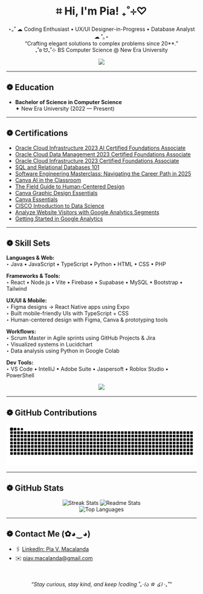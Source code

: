 <h1 align="center">
  ⌗ Hi, I'm Pia! ₊˚⊹♡
</h1>

<p align="center">
  ⋆｡˚ ☁︎ Coding Enthusiast • UX/UI Designer-in-Progress • Database Analyst ☁︎ ˚｡⋆<br/>
  “Crafting elegant solutions to complex problems since 20**.” <br/>
  ₊˚ʚ ᗢ₊˚⊹ BS Computer Science @ New Era University
</p>

<div align="center">
  
![](https://komarev.com/ghpvc/?username=PiaMacalanda&color=lightgrey&label=Profile+Views)

</div>

---

## ❁ Education
- **Bachelor of Science in Computer Science**  
  ✦ New Era University (2022 — Present)

---

## ❁ Certifications
- [Oracle Cloud Infrastructure 2023 AI Certified Foundations Associate](https://catalog-education.oracle.com/pls/certview/sharebadge?id=1D77D1FFA965588B3E7DA95E28C91D2D006CCAA81C628C8A8CF00AAB6EDED7E9)
- [Oracle Cloud Data Management 2023 Certified Foundations Associate](https://catalog-education.oracle.com/pls/certview/sharebadge?id=2651A0B1D23ECC7FD2FB5F2AA4A8503A68306DC499AB43C976663E2830067F5F)
- [Oracle Cloud Infrastructure 2023 Certified Foundations Associate](https://catalog-education.oracle.com/pls/certview/sharebadge?id=1E2BF9A1E3318936F33757288693A391543A50CA1C18906EA7AA131D174548F2)
- [SQL and Relational Databases 101](https://courses.cognitiveclass.ai/certificates/6d9798cf897643ca9e53305a7bdb9bb7)
- [Software Engineering Masterclass: Navigating the Career Path in 2025](https://xaltius.learner.adroit-lms.com/public/certificate?cid=53fda6f5-de7b-40cc-b164-1b5ea142d1d7)
- [Canva AI in the Classroom](https://www.canva.com/design-school/certification-award/ae3e14dc-5d73-41bb-b327-44ad2635b7eb)
- [The Field Guide to Human-Centered Design](https://www.canva.com/design-school/certification-award/457146b8-1943-4c64-b7b2-ca9d539076c5?)
- [Canva Graphic Design Essentials](https://www.canva.com/design-school/certification-award/47070691-eb4a-4138-908e-2bf0a20203fc?)
- [Canva Essentials](https://www.canva.com/design-school/certification-award/8b41e75b-2877-45f8-beb4-bfbf0fb73dcb?)
- [CISCO Introduction to Data Science](https://www.credly.com/badges/35ef9f22-9178-446c-9d95-7b945acead87/public_url)
- [Analyze Website Visitors with Google Analytics Segments](https://coursera.org/share/f678aaa5b8bb0445a1a9028680912d41)
- [Getting Started in Google Analytics](https://coursera.org/share/5c404efa26575484bf2bfe60fc247708)

---

## ❁ Skill Sets

**Languages & Web:**  
‣ Java • JavaScript • TypeScript • Python • HTML • CSS • PHP

**Frameworks & Tools:**  
‣ React • Node.js • Vite • Firebase • Supabase • MySQL • Bootstrap • Tailwind

**UX/UI & Mobile:**  
‣ Figma designs → React Native apps using Expo  
‣ Built mobile-friendly UIs with TypeScript + CSS  
‣ Human-centered design with Figma, Canva & prototyping tools

**Workflows:**  
‣ Scrum Master in Agile sprints using GitHub Projects & Jira</br>
‣ Visualized systems in Lucidchart  
‣ Data analysis using Python in Google Colab

**Dev Tools:**  
‣ VS Code • IntelliJ • Adobe Suite • Jaspersoft • Roblox Studio • PowerShell 

<p align="center">
  <img src="https://skillicons.dev/icons?i=git,ae,au,npm,powershell,html,css,figma,idea,ai,java,ps,pr,robloxstudio,sublime,js,py,ts,mysql,supabase,nodejs,react,vite,php,bootstrap,tailwind,firebase,colab,github" />
</p>

---

## ❁ GitHub Contributions

<p align="center">
  <img src="https://raw.githubusercontent.com/PiaMacalanda/PiaMacalanda/output/github-contribution-grid-snake.svg" alt="snake animation" />
</p>

---

## ❁ GitHub Stats

<p align="center">
  <img width="390" src="https://github-readme-streak-stats-salesp07.vercel.app/?user=PiaMacalanda&count_private=true&theme=onedark&border_radius=10" alt="Streak Stats"/>
  <img width="390" src="https://github-readme-stats-salesp07.vercel.app/api?username=PiaMacalanda&count_private=true&show_icons=true&theme=onedark&rank_icon=github&border_radius=10&hide=stars" alt="Readme Stats"/>
  <br/>
  <img width="325" src="https://github-readme-stats-salesp07.vercel.app/api/top-langs/?username=PiaMacalanda&hide=HTML&langs_count=8&layout=compact&theme=onedark&border_radius=10&size_weight=0.5&count_weight=0.5&exclude_repo=github-readme-stats" alt="Top Languages"/>
</p>

---

## ❁ Contact Me (✿◕‿◕)

- 🖇 [LinkedIn: Pia V. Macalanda](https://www.linkedin.com/in/pia-katleya-macalanda-8a97252a2/)  
- ✉️ piav.macalanda@gmail.com

<br/>

<p align="center"><i>“Stay curious, stay kind, and keep !coding ˚₊‧꒰ა ☆ ໒꒱ ‧₊˚”</i></p>
